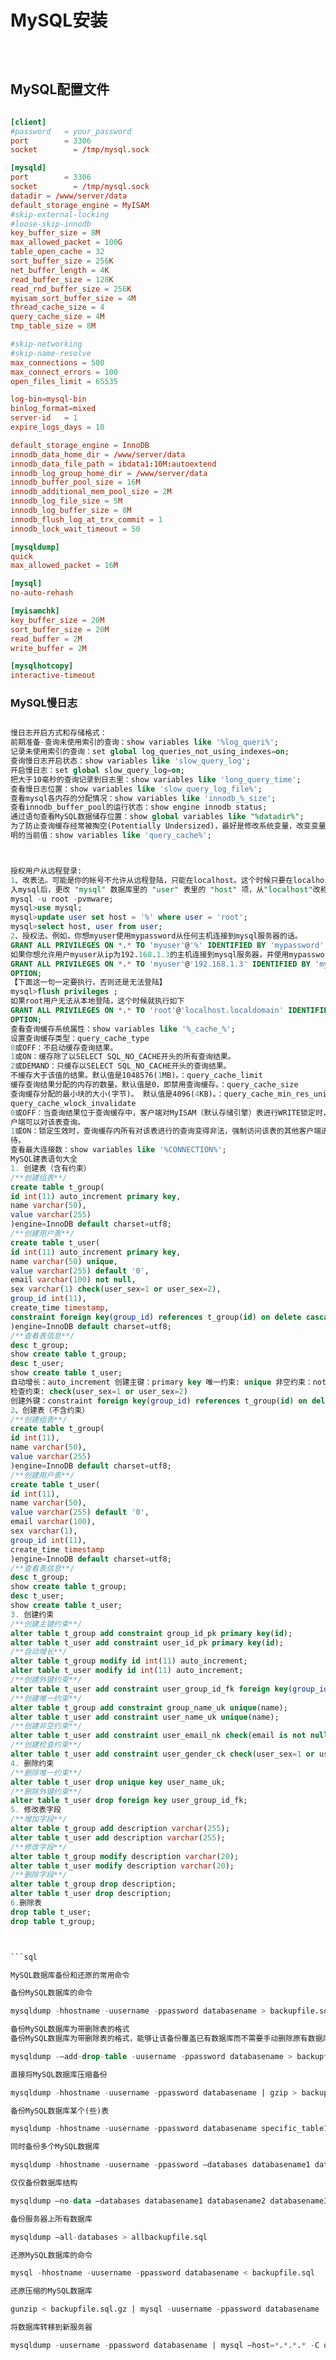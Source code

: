 # MySQL安装

```mysql



```

## MySQL配置文件

```conf

[client]
#password   = your_password
port        = 3306
socket        = /tmp/mysql.sock

[mysqld]
port        = 3306
socket        = /tmp/mysql.sock
datadir = /www/server/data
default_storage_engine = MyISAM
#skip-external-locking
#loose-skip-innodb
key_buffer_size = 8M
max_allowed_packet = 100G
table_open_cache = 32
sort_buffer_size = 256K
net_buffer_length = 4K
read_buffer_size = 128K
read_rnd_buffer_size = 256K
myisam_sort_buffer_size = 4M
thread_cache_size = 4
query_cache_size = 4M
tmp_table_size = 8M

#skip-networking
#skip-name-resolve
max_connections = 500
max_connect_errors = 100
open_files_limit = 65535

log-bin=mysql-bin
binlog_format=mixed
server-id   = 1
expire_logs_days = 10

default_storage_engine = InnoDB
innodb_data_home_dir = /www/server/data
innodb_data_file_path = ibdata1:10M:autoextend
innodb_log_group_home_dir = /www/server/data
innodb_buffer_pool_size = 16M
innodb_additional_mem_pool_size = 2M
innodb_log_file_size = 5M
innodb_log_buffer_size = 8M
innodb_flush_log_at_trx_commit = 1
innodb_lock_wait_timeout = 50

[mysqldump]
quick
max_allowed_packet = 16M

[mysql]
no-auto-rehash

[myisamchk]
key_buffer_size = 20M
sort_buffer_size = 20M
read_buffer = 2M
write_buffer = 2M

[mysqlhotcopy]
interactive-timeout

```

### MySQL慢日志

```sql

慢日志开启方式和存储格式：
前期准备-查询未使用索引的查询：show variables like '%log_queri%';
记录未使用索引的查询：set global log_queries_not_using_indexes=on;
查询慢日志开启状态：show variables like 'slow_query_log';
开启慢日志：set global slow_query_log=on;
把大于10毫秒的查询记录到日志里：show variables like 'long_query_time';
查看慢日志位置：show variables like 'slow_query_log_file%';
查看mysql各内存的分配情况：show variables like 'innodb_%_size';
查看innodb_buffer_pool的运行状态：show engine innodb status;
通过语句查看MySQL数据储存位置：show global variables like "%datadir%";
为了防止查询缓存经常被掏空(Potentially Undersized)，最好是修改系统变量，改变变量之前，先查看变量声
明的当前值：show variables like 'query_cache%';



```

```sql

授权用户从远程登录:
1、改表法。可能是你的帐号不允许从远程登陆，只能在localhost。这个时候只要在localhost的那台电脑，登
入mysql后，更改 "mysql" 数据库里的 "user" 表里的 "host" 项，从"localhost"改称"%"
mysql -u root -pvmware;
mysql>use mysql;
mysql>update user set host = '%' where user = 'root';
mysql>select host, user from user;
2、授权法。例如，你想myuser使用mypassword从任何主机连接到mysql服务器的话。
GRANT ALL PRIVILEGES ON *.* TO 'myuser'@'%' IDENTIFIED BY 'mypassword' WITH GRANT OPTION;
如果你想允许用户myuser从ip为192.168.1.3的主机连接到mysql服务器，并使用mypassword作为密码
GRANT ALL PRIVILEGES ON *.* TO 'myuser'@'192.168.1.3' IDENTIFIED BY 'mypassword' WITH GRANT
OPTION;
【下面这一句一定要执行，否则还是无法登陆】
mysql>flush privileges ;
如果root用户无法从本地登陆，这个时候就执行如下
GRANT ALL PRIVILEGES ON *.* TO 'root'@'localhost.localdomain' IDENTIFIED BY '密码' WITH GRANT
OPTION;
查看查询缓存系统属性：show variables like '%_cache_%';
设置查询缓存类型：query_cache_type
0或OFF：不启动缓存查询结果。
1或ON：缓存除了以SELECT SQL_NO_CACHE开头的所有查询结果。
2或DEMAND：只缓存以SELECT SQL_NO_CACHE开头的查询结果。
不缓存大于该值的结果。默认值是1048576(1MB)。：query_cache_limit
缓存查询结果分配的内存的数量。默认值是0，即禁用查询缓存。：query_cache_size
查询缓存分配的最小块的大小(字节)。 默认值是4096(4KB)。：query_cache_min_res_unit
query_cache_wlock_invalidate
0或OFF：当查询结果位于查询缓存中，客户端对MyISAM（默认存储引擎）表进行WRITE锁定时，其他客
户端可以对该表查询。
1或ON：锁定生效时，查询缓存内所有对该表进行的查询变得非法，强制访问该表的其他客户端进行等
待。
查看最大连接数：show variables like '%CONNECTION%';
MySQL建表语句大全
1. 创建表（含有约束）
/**创建组表**/
create table t_group(
id int(11) auto_increment primary key,
name varchar(50),
value varchar(255)
)engine=InnoDB default charset=utf8;
/**创建用户表**/
create table t_user(
id int(11) auto_increment primary key,
name varchar(50) unique,
value varchar(255) default '0',
email varchar(100) not null,
sex varchar(1) check(user_sex=1 or user_sex=2),
group_id int(11),
create_time timestamp,
constraint foreign key(group_id) references t_group(id) on delete cascade
)engine=InnoDB default charset=utf8;
/**查看表信息**/
desc t_group;
show create table t_group;
desc t_user;
show create table t_user;
自动增长：auto_increment 创建主键：primary key 唯一约束: unique 非空约束：not null
检查约束: check(user_sex=1 or user_sex=2)
创建外键：constraint foreign key(group_id) references t_group(id) on delete cascade
2、创建表（不含约束）
/**创建组表**/
create table t_group(
id int(11),
name varchar(50),
value varchar(255)
)engine=InnoDB default charset=utf8;
/**创建用户表**/
create table t_user(
id int(11),
name varchar(50),
value varchar(255) default '0',
email varchar(100),
sex varchar(1),
group_id int(11),
create_time timestamp
)engine=InnoDB default charset=utf8;
/**查看表信息**/
desc t_group;
show create table t_group;
desc t_user;
show create table t_user;
3. 创建约束
/**创建主键约束**/
alter table t_group add constraint group_id_pk primary key(id);
alter table t_user add constraint user_id_pk primary key(id);
/**自动增长**/
alter table t_group modify id int(11) auto_increment;
alter table t_user modify id int(11) auto_increment;
/**创建外键约束**/
alter table t_user add constraint user_group_id_fk foreign key(group_id) references t_group(id);
/**创建唯一约束**/
alter table t_group add constraint group_name_uk unique(name);
alter table t_user add constraint user_name_uk unique(name);
/**创建非空约束**/
alter table t_user add constraint user_email_nk check(email is not null);
/**创建检查约束**/
alter table t_user add constraint user_gender_ck check(user_sex=1 or user_sex=2);
4. 删除约束
/**删除唯一约束**/
alter table t_user drop unique key user_name_uk;
/**删除外键约束**/
alter table t_user drop foreign key user_group_id_fk;
5. 修改表字段
/**增加字段**/
alter table t_group add description varchar(255);
alter table t_user add description varchar(255);
/**修改字段**/
alter table t_group modify description varchar(20);
alter table t_user modify description varchar(20);
/**删除字段**/
alter table t_group drop description;
alter table t_user drop description;
6.删除表
drop table t_user;
drop table t_group;



```sql

MySQL数据库备份和还原的常用命令

备份MySQL数据库的命令

mysqldump -hhostname -uusername -ppassword databasename > backupfile.sql

备份MySQL数据库为带删除表的格式
备份MySQL数据库为带删除表的格式，能够让该备份覆盖已有数据库而不需要手动删除原有数据库。

mysqldump -–add-drop-table -uusername -ppassword databasename > backupfile.sql

直接将MySQL数据库压缩备份

mysqldump -hhostname -uusername -ppassword databasename | gzip > backupfile.sql.gz

备份MySQL数据库某个(些)表

mysqldump -hhostname -uusername -ppassword databasename specific_table1 specific_table2 > backupfile.sql

同时备份多个MySQL数据库

mysqldump -hhostname -uusername -ppassword –databases databasename1 databasename2 databasename3 > multibackupfile.sql

仅仅备份数据库结构

mysqldump –no-data –databases databasename1 databasename2 databasename3 > structurebackupfile.sql

备份服务器上所有数据库

mysqldump –all-databases > allbackupfile.sql

还原MySQL数据库的命令

mysql -hhostname -uusername -ppassword databasename < backupfile.sql

还原压缩的MySQL数据库

gunzip < backupfile.sql.gz | mysql -uusername -ppassword databasename

将数据库转移到新服务器

mysqldump -uusername -ppassword databasename | mysql –host=*.*.*.* -C databasename

```